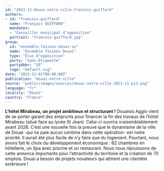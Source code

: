 ```yaml
---
id: "2023-11-douai-notre-ville-francois-guiffard"
authors:
- id: "francois-guiffard"
  name: "François GUIFFARD"
  mandates: 
  - "Conseiller municipal d’opposition"
  portrait: "francois-guiffard.jpg"
group:
  id: "ensemble-faisons-douai-se"
  name: "Ensemble faisons Douai"
  type: "Élus d’opposition"
  party: "Sans-Étiquette"
  partyAbbr: "SE"
  logo: "default.svg"
date: "2023-11-01T00:00:00Z"
publication: "douai-notre-ville"
source: "public/images/sources/douai-notre-ville-2023-11-p13.png"
language: "fr"
locality: "Douai"
country: "France"
---
```


**L’hôtel Mirabeau, un projet ambitieux et structurant !**
Douaisis Agglo vient de se porter garant des emprunts pour financer la fin des travaux de l’hôtel Mirabeau (situé face au lycée St Jean). Celui-ci ouvrira vraisemblablement avant 2026. C’est une nouvelle fois la preuve que le dynamisme de la ville de Douai -qui ne paie aucun centime dans cette opération- est notre priorité.
Il aurait été plus facile de n’y faire que du logement. Pourtant, nous avons fait le choix du développement économique : 62 chambres en hôtellerie, un Spa avec piscine et un restaurant. Nous nous réjouissons de cette annonce importante pour l’attractivité du territoire et la création de 70 emplois. Douai a besoin de projets novateurs qui attirent une clientèle extérieure !
